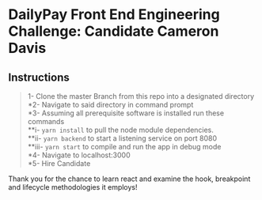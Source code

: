 # DailyPay Front End Engineering Challenge: Candidate Cameron Davis

## Instructions

>1- Clone the master Branch from this repo into a designated directory  
*2- Navigate to said directory in command prompt  
*3- Assuming all prerequisite software is installed run these commands   
**i- `yarn install` to pull the node module dependencies.  
**ii- `yarn backend` to start a listening service on port 8080  
**iii- `yarn start` to compile and run the app in debug mode  
*4- Navigate to localhost:3000   
*5- Hire Candidate  

Thank you for the chance to learn react and examine the hook, breakpoint and lifecycle methodologies it employs!  



